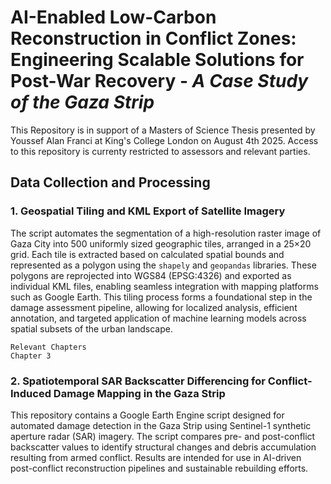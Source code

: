 # AI-Enabled Low-Carbon Reconstruction in Conflict Zones: Engineering Scalable Solutions for Post-War Recovery - *A Case Study of the Gaza Strip*
This Repository is in support of a Masters of Science Thesis presented by Youssef Alan Franci at King's College London on August 4th 2025. Access to this repository is currenty restricted to assessors and relevant parties. 

## Data Collection and Processing
### 1. Geospatial Tiling and KML Export of Satellite Imagery
The script automates the segmentation of a high-resolution raster image of Gaza City into 500 uniformly sized geographic tiles, arranged in a 25×20 grid. Each tile is extracted based on calculated spatial bounds and represented as a polygon using the `shapely` and `geopandas` libraries. These polygons are reprojected into WGS84 (EPSG:4326) and exported as individual KML files, enabling seamless integration with mapping platforms such as Google Earth. This tiling process forms a foundational step in the damage assessment pipeline, allowing for localized analysis, efficient annotation, and targeted application of machine learning models across spatial subsets of the urban landscape.
```
Relevant Chapters
Chapter 3
```

### 2. Spatiotemporal SAR Backscatter Differencing for Conflict-Induced Damage Mapping in the Gaza Strip
This repository contains a Google Earth Engine script designed for automated damage detection in the Gaza Strip using Sentinel-1 synthetic aperture radar (SAR) imagery. The script compares pre- and post-conflict backscatter values to identify structural changes and debris accumulation resulting from armed conflict. Results are intended for use in AI-driven post-conflict reconstruction pipelines and sustainable rebuilding efforts.
